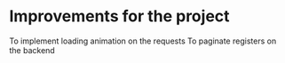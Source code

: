 # Improvements for the project

To implement loading animation on the requests
To paginate registers on the backend 

